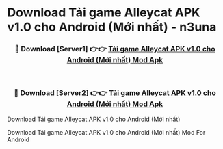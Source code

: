 # Download Tải game Alleycat APK v1.0 cho Android (Mới nhất) - n3una


<div align="center">
<h3>🔴 Download [Server1] 👉👉 <a href="https://apk-comot.site?title=Tải_game_Alleycat_APK_v1.0_cho_Android_(Mới_nhất)">Tải game Alleycat APK v1.0 cho Android (Mới nhất) Mod Apk</a></h3><br>
<h3>🔴 Download [Server2] 👉👉 <a href="https://apk-comot.site?title=Tải_game_Alleycat_APK_v1.0_cho_Android_(Mới_nhất)">Tải game Alleycat APK v1.0 cho Android (Mới nhất) Mod Apk</a></h3>
</div>



Download Tải game Alleycat APK v1.0 cho Android (Mới nhất) 

Download Tải game Alleycat APK v1.0 cho Android (Mới nhất) Mod For Android